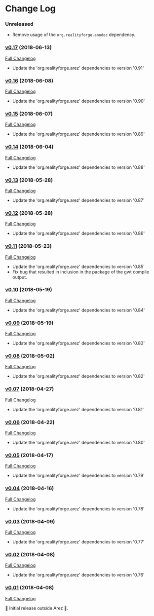 # Change Log

### Unreleased

* Remove usage of the `org.realityforge.anodoc` dependency.

### [v0.17](https://github.com/arez/arez-ticker/tree/v0.17) (2018-06-13)
[Full Changelog](https://github.com/arez/arez-ticker/compare/v0.16...v0.17)

* Update the 'org.realityforge.arez' dependencies to version '0.91'

### [v0.16](https://github.com/arez/arez-ticker/tree/v0.16) (2018-06-08)
[Full Changelog](https://github.com/arez/arez-ticker/compare/v0.15...v0.16)

* Update the 'org.realityforge.arez' dependencies to version '0.90'

### [v0.15](https://github.com/arez/arez-ticker/tree/v0.15) (2018-06-07)
[Full Changelog](https://github.com/arez/arez-ticker/compare/v0.14...v0.15)

* Update the 'org.realityforge.arez' dependencies to version '0.89'

### [v0.14](https://github.com/arez/arez-ticker/tree/v0.14) (2018-06-04)
[Full Changelog](https://github.com/arez/arez-ticker/compare/v0.13...v0.14)

* Update the 'org.realityforge.arez' dependencies to version '0.88'

### [v0.13](https://github.com/arez/arez-ticker/tree/v0.13) (2018-05-28)
[Full Changelog](https://github.com/arez/arez-ticker/compare/v0.12...v0.13)

* Update the 'org.realityforge.arez' dependencies to version '0.87'

### [v0.12](https://github.com/arez/arez-ticker/tree/v0.12) (2018-05-28)
[Full Changelog](https://github.com/arez/arez-ticker/compare/v0.11...v0.12)

* Update the 'org.realityforge.arez' dependencies to version '0.86'

### [v0.11](https://github.com/arez/arez-ticker/tree/v0.11) (2018-05-23)
[Full Changelog](https://github.com/arez/arez-ticker/compare/v0.10...v0.11)

* Update the 'org.realityforge.arez' dependencies to version '0.85'
* Fix bug that resulted in inclusion in the package of the gwt compile output.

### [v0.10](https://github.com/arez/arez-ticker/tree/v0.10) (2018-05-19)
[Full Changelog](https://github.com/arez/arez-ticker/compare/v0.09...v0.10)

* Update the 'org.realityforge.arez' dependencies to version '0.84'

### [v0.09](https://github.com/arez/arez-ticker/tree/v0.09) (2018-05-19)
[Full Changelog](https://github.com/arez/arez-ticker/compare/v0.08...v0.09)

* Update the 'org.realityforge.arez' dependencies to version '0.83'

### [v0.08](https://github.com/arez/arez-ticker/tree/v0.08) (2018-05-02)
[Full Changelog](https://github.com/arez/arez-ticker/compare/v0.07...v0.08)

* Update the 'org.realityforge.arez' dependencies to version '0.82'

### [v0.07](https://github.com/arez/arez-ticker/tree/v0.07) (2018-04-27)
[Full Changelog](https://github.com/arez/arez-ticker/compare/v0.06...v0.07)

* Update the 'org.realityforge.arez' dependencies to version '0.81'

### [v0.06](https://github.com/arez/arez-ticker/tree/v0.06) (2018-04-22)
[Full Changelog](https://github.com/arez/arez-ticker/compare/v0.05...v0.06)

* Update the 'org.realityforge.arez' dependencies to version '0.80'

### [v0.05](https://github.com/arez/arez-ticker/tree/v0.05) (2018-04-17)
[Full Changelog](https://github.com/arez/arez-ticker/compare/v0.04...v0.05)

* Update the 'org.realityforge.arez' dependencies to version '0.79'

### [v0.04](https://github.com/arez/arez-ticker/tree/v0.04) (2018-04-16)
[Full Changelog](https://github.com/arez/arez-ticker/compare/v0.03...v0.04)

* Update the 'org.realityforge.arez' dependencies to version '0.78'

### [v0.03](https://github.com/arez/arez-ticker/tree/v0.03) (2018-04-09)
[Full Changelog](https://github.com/arez/arez-ticker/compare/v0.02...v0.03)

* Update the 'org.realityforge.arez' dependencies to version '0.77'

### [v0.02](https://github.com/arez/arez-ticker/tree/v0.02) (2018-04-08)
[Full Changelog](https://github.com/arez/arez-ticker/compare/v0.01...v0.02)

* Update the 'org.realityforge.arez' dependencies to version '0.76'

### [v0.01](https://github.com/arez/arez-ticker/tree/v0.01) (2018-04-08)
[Full Changelog](https://github.com/arez/arez-ticker/compare/d84f62b322711cc39272cae8a6f2964265bf3d31...v0.01)

 ‎🎉	Initial release outside Arez ‎🎉.
